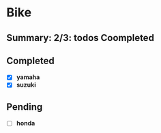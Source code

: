 # Bike

## Summary: 2/3: todos Coompleted 

## Completed

- [x] **yamaha** 
- [x] **suzuki** 
 
 ## Pending

- [ ] **honda** 

